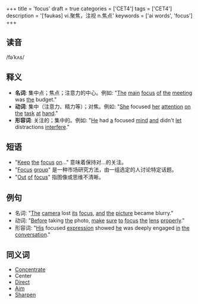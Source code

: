 +++
title = 'focus'
draft = true
categories = ['CET4']
tags = ['CET4']
description = '[ˈfəukəs] vi.聚焦，注视 n.焦点'
keywords = ['ai words', 'focus']
+++

## 读音
/fəˈkʌs/

## 释义
- **名词**: 集中点；焦点；注意力的中心。例如: "[The](/post/the/) [main](/post/main/) [focus](/post/focus/) [of](/post/of/) [the](/post/the/) [meeting](/post/meeting/) was [the](/post/the/) budget."
- **动词**: 集中（注意力、精力等）；对焦。例如: "[She](/post/she/) focused [her](/post/her/) [attention](/post/attention/) [on](/post/on/) [the](/post/the/) [task](/post/task/) [at](/post/at/) [hand](/post/hand/)."
- **形容词**: 关注的；集中的。例如: "[He](/post/he/) had [a](/post/a/) focused [mind](/post/mind/) [and](/post/and/) didn't [let](/post/let/) distractions [interfere](/post/interfere/)."

## 短语
- "[Keep](/post/keep/) [the](/post/the/) [focus](/post/focus/) [on](/post/on/)..." 意味着保持对…的关注。
- "[Focus](/post/focus/) [group](/post/group/)" 是一种市场研究方法，由一组选定的人讨论特定话题。
- "[Out](/post/out/) [of](/post/of/) [focus](/post/focus/)" 指图像或思维不清晰。

## 例句
- 名词: "[The](/post/the/) [camera](/post/camera/) lost [its](/post/its/) [focus](/post/focus/), [and](/post/and/) [the](/post/the/) [picture](/post/picture/) became blurry."
- 动词: "[Before](/post/before/) taking [the](/post/the/) photo, [make](/post/make/) [sure](/post/sure/) [to](/post/to/) [focus](/post/focus/) [the](/post/the/) [lens](/post/lens/) [properly](/post/properly/)."
- 形容词: "[His](/post/his/) focused [expression](/post/expression/) showed [he](/post/he/) was deeply engaged [in](/post/in/) [the](/post/the/) [conversation](/post/conversation/)."

## 同义词
- [Concentrate](/post/concentrate/)
- Center
- [Direct](/post/direct/)
- [Aim](/post/aim/)
- [Sharpen](/post/sharpen/)
